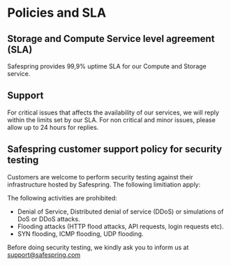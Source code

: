 # Policies and SLA

## Storage and Compute Service level agreement (SLA)

Safespring provides 99,9% uptime SLA for our Compute and Storage service.

## Support

For critical issues that affects the availability of our services, we will reply
within the limits set by our SLA. For non critical and minor issues, please allow
up to 24 hours for replies.

## Safespring customer support policy for security testing

Customers are welcome to perform security testing against their infrastructure
hosted by Safespring. The following limitiation apply:

The following activities are prohibited:

- Denial of Service, Distributed denial of service (DDoS) or simulations of DoS
  or DDoS attacks.
- Flooding attacks (HTTP flood attacks, API requests, login requests etc).
- SYN flooding, ICMP flooding, UDP flooding.

Before doing security testing, we kindly ask you to inform us at
support@safespring.com
